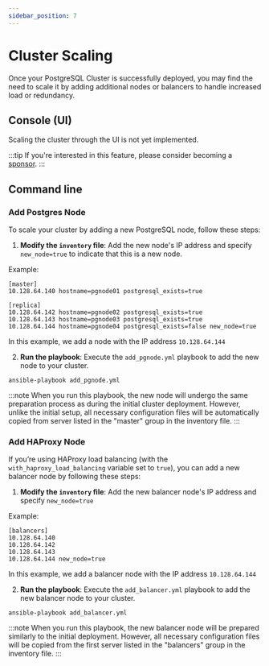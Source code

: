 ```yaml
---
sidebar_position: 7
---
```


# Cluster Scaling

Once your PostgreSQL Cluster is successfully deployed, you may find the need to scale it by adding additional nodes or balancers to handle increased load or redundancy.

## Console (UI)

Scaling the cluster through the UI is not yet implemented.

:::tip
If you're interested in this feature, please consider becoming a [sponsor](/docs/sponsor).
:::

## Command line

### Add Postgres Node

To scale your cluster by adding a new PostgreSQL node, follow these steps:

1. **Modify the `inventory` file**: Add the new node's IP address and specify `new_node=true` to indicate that this is a new node.

Example:

```
[master]
10.128.64.140 hostname=pgnode01 postgresql_exists=true

[replica]
10.128.64.142 hostname=pgnode02 postgresql_exists=true
10.128.64.143 hostname=pgnode03 postgresql_exists=true
10.128.64.144 hostname=pgnode04 postgresql_exists=false new_node=true
```

In this example, we add a node with the IP address `10.128.64.144`

2. **Run the playbook**: Execute the `add_pgnode.yml` playbook to add the new node to your cluster.

```
ansible-playbook add_pgnode.yml
```

:::note
When you run this playbook, the new node will undergo the same preparation process as during the initial cluster deployment. However, unlike the initial setup, all necessary configuration files will be automatically copied from server listed in the "master" group in the inventory file.
:::

### Add HAProxy Node

If you’re using HAProxy load balancing (with the `with_haproxy_load_balancing` variable set to `true`), you can add a new balancer node by following these steps:

1. **Modify the `inventory` file**: Add the new balancer node's IP address and specify `new_node=true`

Example:

```
[balancers]
10.128.64.140
10.128.64.142
10.128.64.143
10.128.64.144 new_node=true
```

In this example, we add a balancer node with the IP address `10.128.64.144`

2. **Run the playbook**: Execute the `add_balancer.yml` playbook to add the new balancer node to your cluster.

```
ansible-playbook add_balancer.yml
```

:::note
When you run this playbook, the new balancer node will be prepared similarly to the initial deployment. However, all necessary configuration files will be copied from the first server listed in the "balancers" group in the inventory file.
:::

